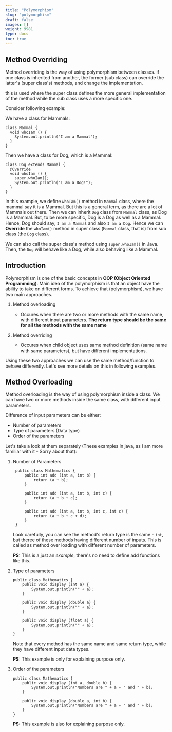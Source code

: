 ```yaml
---
title: "Polymorphism"
slug: "polymorphism"
draft: false
images: []
weight: 9981
type: docs
toc: true
---
```


## Method Overriding
Method overriding is the way of using polymorphism between classes. if one class is inherited from another, the former (sub class) can override the latter's (super class's) methods, and change the implementation.

this is used where the super class defines the more general implementation of the method while the sub class uses a more specific one.

Consider following example:

We have a class for Mammals:

    class Mammal {
      void whoIam () {
        System.out.println("I am a Mammal");
      }
    }

Then we have a class for Dog, which is a Mammal:

    class Dog extends Mammal {
      @Override
      void whoIam () {
        super.whoIam();
        System.out.println("I am a Dog!");
      }
    }

In this example, we define `whoIam()` method in `Mammal` class, where the mammal say it is a Mammal. But this is a general term, as there are a lot of Mammals out there. Then we can inherit `Dog` class from `Mammal` class, as Dog is a Mammal. But, to be more specific, Dog is a Dog as well as a Mammal. Hence, Dog should say, `I am a Mammal` and also `I am a Dog`. Hence we can __Override__ the `whoIam()` method in super class (`Mammal` class, that is) from sub class (the `Dog` class).

We can also call the super class's method using `super.whoIam()` in Java. Then, the `Dog` will behave like a Dog, while also behaving like a Mammal.

## Introduction
Polymorphism is one of the basic concepts in __OOP (Object Oriented Programming)__. Main idea of the polymorphism is that an object have the ability to take on different forms. To achieve that (polymorphism), we have two main approaches.
1. Method overloading

    * Occures when there are two or more methods with the same name, with different input parameters. __The return type should be the same for all the methods with the same name__
2. Method overriding
    * Occures when child object uses same method definition (same name with same parameters), but have different implementations.

Using these two approaches we can use the same method/function to behave differently. Let's see more details on this in following examples.

## Method Overloading
Method overloading is the way of using polymorphism inside a class. We can have two or more methods inside the same class, with different input parameters.

Difference of input parameters can be either:
* Number of parameters
* Type of parameters (Data type)
* Order of the parameters

Let's take a look at them separately (These examples in java, as I am more familiar with it - Sorry about that):

1. Number of Parameters

        public class Mathematics { 
            public int add (int a, int b) {
                return (a + b);
            }

            public int add (int a, int b, int c) {
                return (a + b + c); 
            }

            public int add (int a, int b, int c, int c) {
                return (a + b + c + d);
            }
        }

    Look carefully, you can see the method's return type is the same - `int`, but theree of these methods having different number of inputs. This is called as method over loading with different number of parameters.

    __PS:__ This is a just an _example_, there's no need to define add functions like this.


2. Type of parameters

       public class Mathematics { 
           public void display (int a) {
               System.out.println("" + a);
           }

           public void display (double a) {
               System.out.println("" + a);
           }

           public void display (float a) {
               System.out.println("" + a);
           }
       }

    Note that every method has the same name and same return type, while they have different input data types.

    __PS:__ This example is only for explaining purpose only.
 

3. Order of the parameters

       public class Mathematics {
           public void display (int a, double b) {
               System.out.println("Numbers are " + a + " and " + b);
           }

           public void display (double a, int b) {
               System.out.println("Numbers are " + a + " and " + b);
           }
       }

    __PS:__ This example is also for explaining purpose only.

